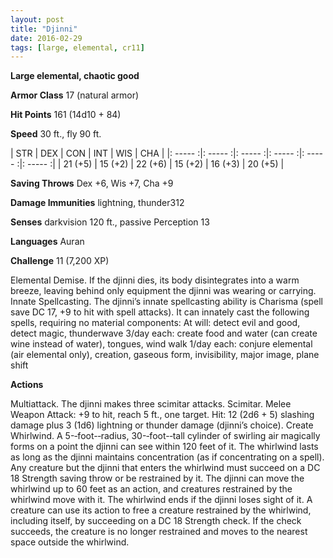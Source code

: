 ```yaml
---
layout: post
title: "Djinni"
date: 2016-02-29
tags: [large, elemental, cr11]
---
```


**Large elemental, chaotic good**

**Armor Class** 17 (natural armor)

**Hit Points** 161 (14d10 + 84)

**Speed** 30 ft., fly 90 ft.

|   STR   |   DEX   |   CON   |   INT   |   WIS   |   CHA   |
|: ----- :|: ----- :|: ----- :|: ----- :|: ----- :|: ----- :|
| 21 (+5) | 15 (+2) | 22 (+6) | 15 (+2) | 16 (+3) | 20 (+5) |



**Saving Throws** Dex +6, Wis +7, Cha +9 

**Damage Immunities** lightning, thunder312 

**Senses** darkvision 120 ft., passive Perception 13 

**Languages** Auran 

**Challenge** 11 (7,200 XP)

 Elemental Demise. If the djinni dies, its body disintegrates into a warm breeze, leaving behind only equipment the djinni was wearing or carrying. Innate Spellcasting. The djinni’s innate spellcasting ability is Charisma (spell save DC 17, +9 to hit with spell attacks). It can innately cast the following spells, requiring no material components: At will: detect evil and good, detect magic, thunderwave 3/day each: create food and water (can create wine instead of water), tongues, wind walk 1/day each: conjure elemental (air elemental only), creation, gaseous form, invisibility, major image, plane shift 

**Actions** 

Multiattack. The djinni makes three scimitar attacks. Scimitar. Melee Weapon Attack: +9 to hit, reach 5 ft., one target. Hit: 12 (2d6 + 5) slashing damage plus 3 (1d6) lightning or thunder damage (djinni’s choice). Create Whirlwind. A 5-­‐foot-­‐radius, 30-­‐foot-­‐tall cylinder of swirling air magically forms on a point the djinni can see within 120 feet of it. The whirlwind lasts as long as the djinni maintains concentration (as if concentrating on a spell). Any creature but the djinni that enters the whirlwind must succeed on a DC 18 Strength saving throw or be restrained by it. The djinni can move the whirlwind up to 60 feet as an action, and creatures restrained by the whirlwind move with it. The whirlwind ends if the djinni loses sight of it. A creature can use its action to free a creature restrained by the whirlwind, including itself, by succeeding on a DC 18 Strength check. If the check succeeds, the creature is no longer restrained and moves to the nearest space outside the whirlwind.